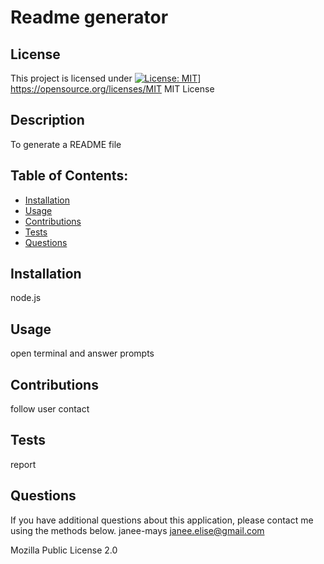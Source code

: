 
# Readme generator

## License
This project is licensed under
[![License: MIT](https://img.shields.io/badge/License-MIT-yellow.svg)](https://opensource.org/licenses/MIT)]
https://opensource.org/licenses/MIT
MIT License


## Description
To generate a README file


## Table of Contents:
- [Installation](#installation)
- [Usage](#usage)
- [Contributions](#contributions)
- [Tests](#tests)
- [Questions](#questions)


## Installation
node.js


## Usage
open terminal and answer prompts


## Contributions
follow user contact


## Tests
report


## Questions
If you have additional questions about this application, please contact me using the methods below.
janee-mays
janee.elise@gmail.com

Mozilla Public License 2.0
